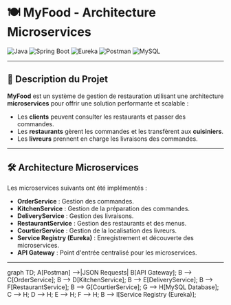 # 🍽️ **MyFood - Architecture Microservices**

![Java](https://img.shields.io/badge/Java-ED8B00?style=for-the-badge&logo=java&logoColor=white)
![Spring Boot](https://img.shields.io/badge/Spring%20Boot-6DB33F?style=for-the-badge&logo=springboot&logoColor=white)
![Eureka](https://img.shields.io/badge/Eureka-0055A4?style=for-the-badge&logo=spring&logoColor=white)
![Postman](https://img.shields.io/badge/Postman-FF6C37?style=for-the-badge&logo=postman&logoColor=white)
![MySQL](https://img.shields.io/badge/MySQL-4479A1?style=for-the-badge&logo=mysql&logoColor=white)

---

## 🎯 **Description du Projet**
**MyFood** est un système de gestion de restauration utilisant une architecture **microservices** pour offrir une solution performante et scalable :
- Les **clients** peuvent consulter les restaurants et passer des commandes.
- Les **restaurants** gèrent les commandes et les transfèrent aux **cuisiniers**.
- Les **livreurs** prennent en charge les livraisons des commandes.

---

## 🛠️ **Architecture Microservices**

Les microservices suivants ont été implémentés :
- **OrderService** : Gestion des commandes.
- **KitchenService** : Gestion de la préparation des commandes.
- **DeliveryService** : Gestion des livraisons.
- **RestaurantService** : Gestion des restaurants et des menus.
- **CourtierService** : Gestion de la localisation des livreurs.
- **Service Registry (Eureka)** : Enregistrement et découverte des microservices.
- **API Gateway** : Point d'entrée centralisé pour les microservices.

---

graph TD;
    A[Postman] -->|JSON Requests| B[API Gateway];
    B --> C[OrderService];
    B --> D[KitchenService];
    B --> E[DeliveryService];
    B --> F[RestaurantService];
    B --> G[CourtierService];
    G --> H[MySQL Database];
    C --> H;
    D --> H;
    E --> H;
    F --> H;
    B --> I[Service Registry (Eureka)];
